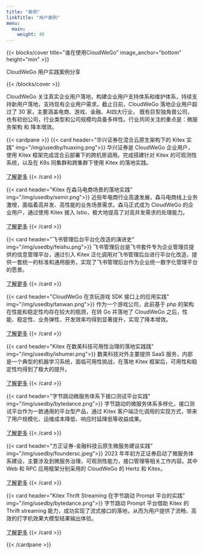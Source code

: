 ```yaml
---
title: "案例"
linkTitle: "用户案例"
menu:
  main:
    weight: 40
---
```


{{< blocks/cover title="谁在使用CloudWeGo" image_anchor="bottom" height="min" >}}

<p class="lead mt-5">CloudWeGo 用户实践案例分享</p>

{{< /blocks/cover >}}

<div class="container l-container--padded">

<div class="row">
</div>

<div class="row">
<div class="col-12 col-lg-12">
<p class="my-3">
CloudWeGo 关注真实企业用户落地，构建企业用户支持体系和维护体系，持续支持新用户落地，支持现有企业用户需求。截止日前，CloudWeGo 落地企业用户超过了 30 家，主要涵盖电商、游戏、金融、AI四大行业，
既有巨型独角兽公司，也有初创公司，行业类型和公司规模均具备多样性。行业共同关注的重点是：微服务架构 和 降本增效。
</p>

{{< cardpane >}}
{{< card header="华兴证券在混合云原生架构下的 Kitex 实践" img="/img/usedby/huaxing.png">}}
华兴证券是 CloudWeGo 企业用户，使用 Kitex 框架完成混合云部署下的跨机房调用。完成搭建针对 Kitex 的可观测性系统，以及在 K8s 同集群和跨集群下使用 Kitex 的落地实践。<br/><br/>
<a href='{{< relref "huaxingsec" >}}'>了解更多</a>
{{< /card >}}

{{< card header="Kitex 在森马电商场景的落地实践" img="/img/usedby/semir.png">}}
近些年电商行业高速发展，森马电商线上业务激增，面临着高并发、高性能的业务场景需求。森马正式成为 CloudWeGo 的企业用户，通过使用 Kitex 接入 Istio，极大地提高了对高并发需求的处理能力。<br/><br/>
<a href='{{< relref "semir" >}}'>了解更多</a>
{{< /card >}}

{{< card header="飞书管理后台平台化改造的演进史" img="/img/usedby/feishu.png">}}
飞书管理后台是飞书套件专为企业管理员提供的信息管理平台，通过引入 Kitex 泛化调用对飞书管理后台进行平台化改造，提供一套统一的标准和通用服务，实现了飞书管理后台作为企业统一数字化管理平台的愿景。<br/><br/>
<a href='{{< relref "feishu" >}}'>了解更多</a>
{{< /card >}}

{{< card header="CloudWeGo 在贪玩游戏 SDK 接口上的应用实践" img="/img/usedby/tanwan.png">}}
作为一个游戏公司，此前基于 php 的架构在性能和稳定性均存在较大的瓶颈，在转 Go 并落地了 CloudWeGo 之后，性能、稳定性、业务弹性、开发效率均得到显著提升，实现了降本增效。<br/><br/>
<a href='{{< relref "tanwan" >}}'>了解更多</a>
{{< /card >}}

{{< card header="Kitex 在数美科技可用性治理的落地实践践" img="/img/usedby/ishumei.png">}}
数美科技对外主要提供 SaaS 服务，内部是一个典型的机器学习系统，面临可用性挑战，在落地 Kitex 框架后，可用性和稳定性均得到了极大的提升。<br/><br/>
<a href='{{< relref "shumei" >}}'>了解更多</a>
{{< /card >}}

{{< card header="字节跳动微服务体系下接口测试平台实践" img="/img/usedby/bytedance.png">}}
字节跳动的微服务体系多样化，接口测试平台作为一款通用的平台型产品，通过 Kitex 客户端泛化调用的实现方式，带来了用户规模化、运维成本降低、响应时延降低等收益成果。<br/><br/>
<a href='{{< relref "interface_testing" >}}'>了解更多</a>
{{< /card >}}

{{< card header="方正证券-金融科技云原生微服务建设实践" img="/img/usedby/foundersc.jpeg">}}
2023 年年初方正证券启动了微服务体系建设，主要涉及到微服务治理，可观测性能力，接口管理等相关工作内容。其中 Web 和 RPC 应用框架分别采用的 CloudWeGo 的 Hertz 和 Kitex。<br/><br/>
<a href='{{< relref "foundersc" >}}'>了解更多</a>
{{< /card >}}

{{< card header="Kitex Thrift Streaming 在字节跳动 Prompt 平台的实践" img="/img/usedby/bytedance.png">}}
字节跳动 Prompt 平台借助 Kitex 的 Thrift streaming 能力，成功实现了流式接口的落地，从而为用户提供了流畅、高效的打字机效果大模型结果输出体验。<br/><br/>
<a href='{{< relref "flow" >}}'>了解更多</a>
{{< /card >}}

{{< /cardpane >}}

</div>
</div>
</div>
